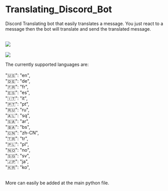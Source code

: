 # <h1>Translating_Discord_Bot </h1>
Discord Translating bot that easily translates a message.
You just react to a message then the bot will translate and send the translated message.
<br><br>

<img src="https://user-images.githubusercontent.com/102769384/215195936-56ef6f21-e21a-4299-b4b6-e99675ae0f62.png" />
<br><br>
<img src="https://user-images.githubusercontent.com/102769384/215195170-9546a71e-ce74-4ebc-abd8-abf0cf330171.png" />

The currently supported languages are:  
<br>
"🇺🇸": "en", <br>
"🇩🇪": "de", <br>
"🇫🇷": "fr",<br>
"🇪🇸": "es",<br>
"🇮🇹": "it",<br>
"🇵🇹": "pt",<br>
"🇷🇺": "ru",<br>
"🇦🇱": "sq",<br>
"🇸🇦": "ar",<br>
"🇧🇦": "bs",<br>
"🇨🇳": "zh-CN",<br>
"🇹🇷": "tr",<br>
"🇵🇱": "pl",<br>
"🇳🇴": "no",<br>
"🇸🇬": "sv",<br>
"🇯🇵": "ja",<br>
"🇰🇷": "ko",<br>

<br> More can easily be added at the main python file.
